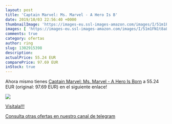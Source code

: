 ```yaml
---
layout: post
title: 'Captain Marvel: Ms. Marvel - A Hero Is B'
date: 2019/10/03 22:56:40 +0000
thumbnailImage: 'https://images-eu.ssl-images-amazon.com/images/I/51m1FN1t8aL._SL200_.jpg'
images: [ 'https://images-eu.ssl-images-amazon.com/images/I/51m1FN1t8aL._SL200_.jpg' ]
comments: true
category: ofertas
author: ring
slug: 1302915398
description:
actualPrice: 55.24 EUR
comparePrice: 97.69 EUR
inStock: true
---
```


Ahora mismo tienes [Captain Marvel: Ms. Marvel - A Hero Is Born](https://www.amazon.com/dp/1302915398/?tag=redken08-20) a 55.24 EUR (original: 97.69 EUR) en el siguiente enlace!

[![](https://images-eu.ssl-images-amazon.com/images/I/51m1FN1t8aL._SL200_.jpg)](https://www.amazon.com/dp/1302915398/?tag=redken08-20)

[Visítala!!!](https://www.amazon.com/dp/1302915398/?tag=redken08-20)

[Consulta otras ofertas en nuestro canal de telegram](https://t.me/s/ofertas25)
